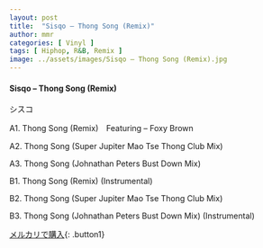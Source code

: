 ```yaml
---
layout: post
title:  "Sisqo – Thong Song (Remix)"
author: mmr
categories: [ Vinyl ]
tags: [ Hiphop, R&B, Remix ]
image: ../assets/images/Sisqo – Thong Song (Remix).jpg
---
```


#### Sisqo – Thong Song (Remix)

シスコ

A1. Thong Song (Remix)　Featuring – Foxy Brown

A2. Thong Song (Super Jupiter Mao Tse Thong Club Mix)

A3. Thong Song (Johnathan Peters Bust Down Mix)

B1. Thong Song (Remix) (Instrumental)

B2. Thong Song (Super Jupiter Mao Tse Thong Club Mix) 

B3. Thong Song (Johnathan Peters Bust Down Mix) (Instrumental)

[メルカリで購入](https://jp.mercari.com/item/m95904253553?afid=6142608987){: .button1}

